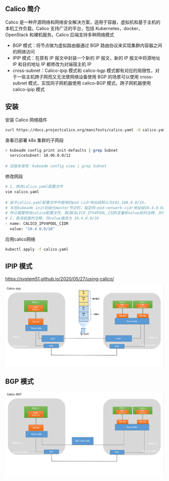 ## Calico 简介

Calico 是一种开源网络和网络安全解决方案，适用于容器，虚拟机和基于主机的本机工作负载。Calico 支持广泛的平台，包括 Kubernetes，docker，OpenStack 和裸机服务。Calico 后端支持多种网络模式

- BGP 模式：将节点做为虚拟路由器通过 BGP 路由协议来实现集群内容器之间的网络访问
- IPIP 模式：在原有 IP 报文中封装一个新的 IP 报文，新的 IP 报文中将源地址 IP 和目的地址 IP 都修改为对端宿主机 IP
- cross-subnet：Calico-ipip 模式和 calico-bgp 模式都有对应的局限性，对于一些主机跨子网而又无法使网络设备使用 BGP 的场景可以使用 cross-subnet 模式，实现同子网机器使用 calico-BGP 模式，跨子网机器使用 calico-ipip 模式

## 安装

安装 Calico 网络插件

```bash
curl https://docs.projectcalico.org/manifests/calico.yaml -O calico.yaml
```

查看已部署 k8s 集群的子网段

```bash
> kubeadm config print init-defaults | grep Subnet
  serviceSubnet: 10.96.0.0/12

# 旧版本使用：kubeadm config view | grep Subnet
```

修改网段

```bash
# 1、修改calico.yaml配置文件
vim calico.yaml

# 由于calico.yaml配置文件中使用的pod cidr地址段默认为192.168.0.0/16，
# 与在kubeadm init初始化master节点时，指定的–pod-network-cidr地址段10.4.0.0/16不同
# 所以需要修改calico配置文件，取消CALICO_IPV4POOL_CIDR变量和value前的注释，并将value值设置为与--pod-network-cidr指定地址段相同的值，即：10.4.0.0/16
# 2、取消前面的注释，将value值改为 10.4.0.0/16
- name: CALICO_IPV4POOL_CIDR
  value: "10.4.0.0/16"
```

应用calico网络

```bash
kubectl apply -f calico.yaml
```

## IPIP 模式

<https://system51.github.io/2020/05/27/using-calico/>

![img](.assets/Calico简介/436EF78A6A0877DE5732F186CE1406A9-20221219201641196.jpg)

## BGP 模式

![img](.assets/Calico简介/F94A48ADC2A1721363C79FB990B94A85.jpg)

